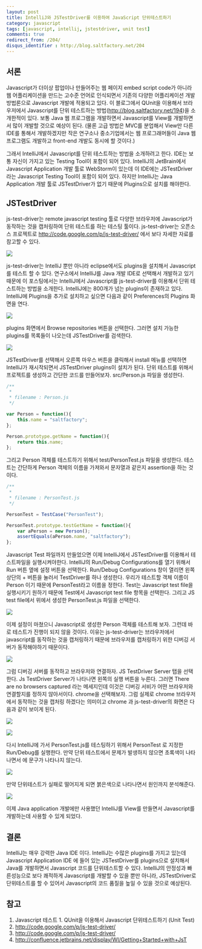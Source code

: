 ```yaml
---
layout: post
title: IntelliJ와 JSTestDriver를 이용하여 JavaScript 단위테스트하기
category: javascript
tags: [javascript, intellij, jstestdriver, unit test]
comments: true
redirect_from: /204/
disqus_identifier : http://blog.saltfactory.net/204
---
```


## 서론

Javascript가 더이상 팝업이나 만들어주는 웹 페이지 embed script code가 아니라 웹 어플리케이션을 만드는 고수준 언어로 인식되면서 기존의 다양한 어플리케이션 개발 방법론으로 Javascript 개발에 적용되고 있다. 이 블로그에서 QUnit을 이용해서 브라우저에서 Javascript를 단위 테스트하는 방법(http://blog.saltfactory.net/194)을 소개한적이 있다. 보통 Java 웹 프로그램을 개발하면서 Javascript를 View를 개발하면서 많이 개발할 것으로 예상이 된다. (물론 고급 방법은 MVC를 분업해서 View만 다른 IDE를 통해서 개발하겠지만 작은 연구소나 중소기업에서는 웹 프로그래머들이 Java 웹 프로그램도 개발하고 front-end 개발도 동시에 할 것이다.)

그래서 IntelliJ에서 Javascript를 단위 테스트하는 방법을 소개하려고 한다. IDE는 보통 자신이 가지고 있는 Testing Tool이 포함이 되어 있다. IntelliJ의 JetBrain에서 Javascript Application 개발 툴로 WebStorm이 있는데 이 IDE에는 JSTestDriver라는 Javascript Testing Tool이 포함이 되어 있다. 하지만  IntelliJ는 Java Application 개발 툴로 JSTestDriver가 없기 때문에 Plugins으로 설치를 해야한다.  

<!--more-->

## JSTestDriver

js-test-driver는 remote javascript testing 툴로 다양한 브라우저에 Javascript가 동작하는 것을 캡처링하여 단위 테스트를 하는 테스팅 툴이다. js-test-driver는 오픈소스 프로젝트로 http://code.google.com/p/js-test-driver/ 에서 보다 자세한 자료를 참고할 수 있다.

![](http://asset.hibrainapps.net/saltfactory/images/c295781f-3b52-4321-9909-174b2ab64f43)

js-test-driver는 IntelliJ 뿐만 아니라 eclipse에서도 plugins을 설치해서 Javascript를 테스트 할 수 있다. 연구소에서 IntelliJ를 Java 개발 IDE로 선택해서 개발하고 있기 때문에 이 포스팅에서는 IntelliJ에서 Javascript를 js-test-driver를 이용해서 단위 테스트하는 방법을 소개한다.
IntelliJ에는 800개가 넘는 plugins이 존재하고 있다. IntelliJ에 Plugins을 추가로 설치하고 싶으면 다음과 같이 Preferences의 Plugins 화면을 연다.


![](http://asset.hibrainapps.net/saltfactory/images/28d95387-819b-49ec-9a5d-7a83bc2c678c)

plugins 화면에서 Browse repositories 버튼을 선택한다. 그러면 설치 가능한 plugins를 목록들이 나오는데 JSTestDriver를 검색한다.

![](http://asset.hibrainapps.net/saltfactory/images/f707aff4-2d52-492a-8d15-2a9bfadb1214)

JSTestDriver를 선택해서 오른쪽 마우스 버튼을 클릭해서 install 메뉴를 선택하면 IntelliJ가 재시작되면서 JSTestDriver plugins이 설치가 된다.
단위 테스트를 위해서 프로젝트를 생성하고 간단한 코드를 만들어보자. src/Person.js 파일을 생성한다.

```javascript
/**
 *
 * filename : Person.js
 */

var Person = function(){
    this.name = "saltfactory";
};

Person.prototype.getName = function(){
    return this.name;
};

```

그리고 Person 객체를 테스트하기 위해서 test/PersonTest.js 파일을 생성한다. 테스트는 간단하게 Person 객체의 이름을 가져와서 문자열과 같은지 assertion을 하는 것이다.


```javascript
/**
 *
 * filename : PersonTest.js
 */

PersonTest = TestCase("PersonTest");

PersonTest.prototype.testGetName = function(){
    var aPerson = new Person();
    assertEquals(aPerson.name, "saltfactory");
};

```

Javascript Test 파일까지 만들었으면 이제 IntelliJ에서 JSTestDriver를 이용해서 테스트파일을 실행시켜야한다. IntelliJ의 Run/Debug Configurations를 열기 위해서 Run 버튼 옆에 설정 버튼을 선택한다. Run/Debug Configurations 창이 열리면 왼쪽 상단의 + 버튼을 눌러서 TestDriver를 하나 생성한다. 우리가 테스트할 객체 이름이 Person 이기 때문에 PersonTest라고 이름을 정한다. Test는 Javascript test file을 실행시키기 원하기 때문에 Test에서 Javascript test file 항목을 선택한다. 그리고 JS test file에서 위에서 생성한 PersonTest.js 파일을 선택한다.

![](http://asset.hibrainapps.net/saltfactory/images/8bb1cf83-566b-4d3a-b667-40722f268078)

이제 설정이 마쳤으니 Javascript로 생성한 Person 객체를 테스트해 보자. 그런데 바로 테스트가 진행이 되지 않을 것이다. 이유는 js-test-driver는 브라우저에서 javascript를 동작하는 것을 캡처링하기 때문에 브라우저를 캡처링하기 위한 디버깅 서버가 동작해야하기 때문이다.

![](http://asset.hibrainapps.net/saltfactory/images/d2a6b879-2646-4827-a737-ee002da6fba2)

그럼 디버깅 서버를 동작하고 브라우저와 연결하자. JS TestDriver Server 탭을 선택한다. Js TestDriver Server가 나타나면 왼쪽의 실행 버튼을 누른다. 그러면 There are no browsers captured 라는 메세지인데 이것은 디버깅 서비가 어떤 브라우저와 연결할지를 정하지 않아서이다. chrome을 선택해보자. 그럼 실제로 chrome 브라우저에서 동작하는 것을 캡처링 하겠다는 의미이고 chrome 과 js-test-driver의 화면은 다음과 같이 보이게 된다.

![](http://asset.hibrainapps.net/saltfactory/images/a3263002-66e2-4ec5-b696-2a0840cfcf60)

![](http://asset.hibrainapps.net/saltfactory/images/1f6e9371-62fb-44a9-abbe-68d8709e092b)

다시 IntelliJ에 가서 PersonTest.js를 테스팅하기 위해서 PersonTest 로 지정한 Run/Debug를 실행한다. 만약 단위 테스트에서 문제가 발생하지 않으면 초록색이 나타나면서 에 문구가 나타나지 않는다.

![](http://asset.hibrainapps.net/saltfactory/images/2cee88f9-c505-491b-ba4b-b4a1246024a2)

만약 단위테스트가 실패로 떨어지게 되면 붉은색으로 나타나면서 원인까지 분석해준다.

![](http://asset.hibrainapps.net/saltfactory/images/20881248-7461-486d-8858-1b3b51629c70)

이제 Java application 개발에만 사용했던 IntelliJ를 View를 만들면서 Javascript를 개발하는데 사용할 수 있게 되었다.

## 결론

IntelliJ는 매우 강력한 Java IDE 이다. IntelliJ는 수많은 plugins를 가지고 있는데 Javascript Application IDE 에 들어 있는 JSTestDriver를 plugins으로 설치해서 Java를 개발하면서 Javascript 코드를 단위테스트할 수 있다. IntelliJ의 안정성과 빠른성능으로 보다 쾌적하게 Javascript를 개발할 수 있을 뿐만 아니라, JSTestDriver로 단위테스트를 할 수 있어서 Javascript의 코드 품질을 높일 수 있을 것으로 예상된다.

## 참고

1. Javascript 테스트 1. QUnit을 이용해서 Javascript 단위테스트하기 (Unit Test)
2. http://code.google.com/p/js-test-driver/
3. http://code.google.com/p/js-test-driver/
4. http://confluence.jetbrains.net/display/WI/Getting+Started+with+JsT

